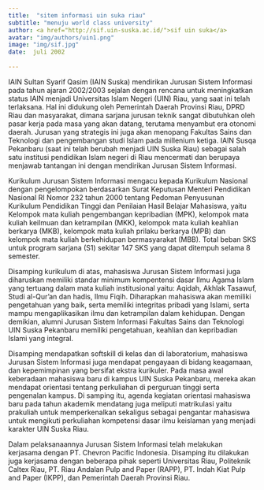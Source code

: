 ```yaml
---
title:  "sitem informasi uin suka riau"
subtitle: "menuju world class university"
author: <a href="http://sif.uin-suska.ac.id/">sif uin suka</a>
avatar: "img/authors/uin1.png"
image: "img/sif.jpg"
date:  juli 2002
 
---
```


IAIN Sultan Syarif Qasim (IAIN Suska) mendirikan Jurusan Sistem Informasi pada tahun ajaran 2002/2003 sejalan dengan rencana untuk meningkatkan status IAIN menjadi Universitas Islam Negeri (UIN) Riau, yang saat ini telah terlaksana. Hal ini didukung oleh Pemerintah Daerah Provinsi Riau, DPRD Riau dan masyarakat, dimana sarjana jurusan teknik sangat dibutuhkan oleh pasar kerja pada masa yang akan datang, terutama menyambut era otonomi daerah. Jurusan yang strategis ini juga akan menopang Fakultas Sains dan Teknologi dan pengembangan studi Islam pada millenium ketiga. IAIN Susqa Pekanbaru (saat ini telah berubah menjadi UIN Suska Riau) sebagai salah satu institusi pendidikan Islam negeri di Riau mencermati dan berupaya menjawab tantangan ini dengan mendirikan Jurusan Sistem Informasi.

Kurikulum Jurusan Sistem Informasi mengacu kepada Kurikulum Nasional dengan pengelompokan berdasarkan Surat Keputusan Menteri Pendidikan Nasional RI Nomor 232 tahun 2000 tentang Pedoman Penyusunan Kurikulum Pendidikan Tinggi dan Penilaian Hasil Belajar Mahasiswa, yaitu Kelompok mata kuliah pengembangan kepribadian (MPK), kelompok mata kuliah keilmuan dan ketrampilan (MKK), kelompok mata kuliah keahlian berkarya (MKB), kelompok mata kuliah prilaku berkarya (MPB) dan kelompok mata kuliah berkehidupan bermasyarakat (MBB). Total beban SKS untuk program sarjana (S1) sekitar 147 SKS yang dapat ditempuh selama 8 semester.

Disamping kurikulum di atas, mahasiswa Jurusan Sistem Informasi juga diharuskan memiliki standar minimum kompentensi dasar Ilmu Agama Islam yang tertuang dalam mata kuliah institusional yaitu: Aqidah, Akhlak Tasawuf, Studi al-Qur’an dan hadis, Ilmu Fiqih. Diharapkan mahasiswa akan memiliki pengetahuan yang baik, serta memiliki integritas pribadi yang Islami, serta mampu mengaplikasikan ilmu dan ketrampilan dalam kehidupan. Dengan demikian, alumni Jurusan Sistem Informasi Fakultas Sains dan Teknologi UIN Suska Pekanbaru memiliki pengetahuan, keahlian dan kepribadian Islami yang integral.

Disamping mendapatkan softskill di kelas dan di laboratorium, mahasiswa Jurusan Sistem Informasi juga mendapat pengayaan di bidang keagamaan, dan kepemimpinan yang bersifat ekstra kurikuler. Pada masa awal keberadaan mahasiswa baru di kampus UIN Suska Pekanbaru, mereka akan mendapat orientasi tentang perkuliahan di perguruan tinggi serta pengenalan kampus. Di samping itu, agenda kegiatan orientasi mahasiswa baru pada tahun akademik mendatang juga meliputi matrikulasi yaitu prakuliah untuk memperkenalkan sekaligus sebagai pengantar mahasiswa untuk mengikuti perkuliahan kompetensi dasar ilmu keislaman yang menjadi karakter UIN Suska Riau.

Dalam pelaksanaannya Jurusan Sistem Informasi telah melakukan kerjasama dengan PT. Chevron Pacific Indonesia. Disamping itu dilakukan juga kerjasama dengan beberapa pihak seperti Universitas Riau, Politeknik Caltex Riau, PT. Riau Andalan Pulp and Paper (RAPP), PT. Indah Kiat Pulp and Paper (IKPP), dan Pemerintah Daerah Provinsi Riau.
